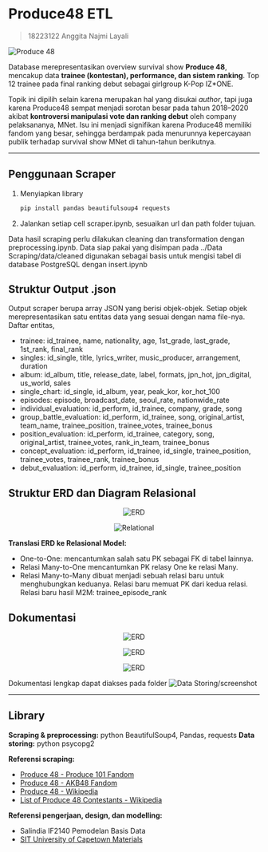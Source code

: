 # Produce48 ETL
> 18223122 Anggita Najmi Layali

![Produce 48](https://github.com/gitaa001/TUGAS_SELEKSI_1_18223122/blob/main/pd48.jpeg)

Database merepresentasikan overview survival show **Produce 48**, mencakup data **trainee (kontestan), performance, dan sistem ranking**. Top 12 trainee pada final ranking debut sebagai girlgroup K-Pop IZ*ONE. 

Topik ini dipilih selain karena merupakan hal yang disukai *author*, tapi juga karena Produce48 sempat menjadi sorotan besar pada tahun 2018–2020 akibat **kontroversi manipulasi vote dan ranking debut** oleh company pelaksananya, MNet. Isu ini menjadi signifikan karena Produce48 memiliki fandom yang besar, sehingga berdampak pada menurunnya kepercayaan publik terhadap survival show MNet di tahun-tahun berikutnya.

---

## Penggunaan Scraper
1. Menyiapkan library
    ```bash
    pip install pandas beautifulsoup4 requests
    ```
2. Jalankan setiap cell scraper.ipynb, sesuaikan url dan path folder tujuan.

Data hasil scraping perlu dilakukan cleaning dan transformation dengan preprocessing.ipynb. Data siap pakai yang disimpan pada ../Data Scraping/data/cleaned digunakan sebagai basis untuk mengisi tabel di database PostgreSQL dengan insert.ipynb

## Struktur Output .json
Output scraper berupa array JSON yang berisi objek-objek. Setiap objek merepresentasikan satu entitas data yang sesuai dengan nama file-nya. Daftar entitas,
- trainee: id_trainee, name, nationality, age, 1st_grade, last_grade, 1st_rank, final_rank
- singles: id_single, title, lyrics_writer, music_producer, arrangement, duration
- album: id_album, title, release_date, label, formats, jpn_hot, jpn_digital, us_world, sales
- single_chart: id_single, id_album, year, peak_kor, kor_hot_100
- episodes: episode, broadcast_date, seoul_rate, nationwide_rate
- individual_evaluation: id_perform, id_trainee, company, grade, song
- group_battle_evaluation: id_perform, id_trainee, song, original_artist, team_name, trainee_position, trainee_votes, trainee_bonus
- position_evaluation: id_perform, id_trainee, category, song, original_artist, trainee_votes, rank_in_team, trainee_bonus
- concept_evaluation: id_perform, id_trainee, id_single, trainee_position, trainee_votes, trainee_rank, trainee_bonus
- debut_evaluation: id_perform, id_trainee, id_single, trainee_position


## Struktur ERD dan Diagram Relasional
<p align="center">
    <img src="https://github.com/gitaa001/TUGAS_SELEKSI_1_18223122/blob/main/Data%20Storing/design/Seleksi_Basdat-REVISI%20ERD.png" alt="ERD" />
</p>

<p align="center">
    <img src="https://github.com/gitaa001/TUGAS_SELEKSI_1_18223122/blob/main/Data%20Storing/design/Seleksi_Basdat-Revisi%20Relasional%20Diagram.png" alt="Relational" />
</p>

**Translasi ERD ke Relasional Model:**
- One-to-One: mencantumkan salah satu PK sebagai FK di tabel lainnya.
- Relasi Many-to-One mencantumkan PK relasy One ke relasi Many.
- Relasi Many-to-Many dibuat menjadi sebuah relasi baru untuk menghubungkan keduanya. Relasi baru memuat PK dari kedua relasi.
  Relasi baru hasil M2M: trainee_episode_rank

## Dokumentasi
<p align="center">
    <img src="https://github.com/gitaa001/TUGAS_SELEKSI_1_18223122/blob/main/Data%20Storing/screenshot/00trainee.png" alt="ERD" />
</p>
<p align="center">
    <img src="https://github.com/gitaa001/TUGAS_SELEKSI_1_18223122/blob/main/Data%20Storing/screenshot/01singles.png" alt="ERD" />
</p>
<p align="center">
    <img src="https://github.com/gitaa001/TUGAS_SELEKSI_1_18223122/blob/main/Data%20Storing/screenshot/concept.png" alt="ERD" />
</p>

Dokumentasi lengkap dapat diakses pada folder ![Data Storing/screenshot](https://github.com/gitaa001/TUGAS_SELEKSI_1_18223122/tree/main/Data%20Storing/screenshot)

---

## Library
**Scraping & preprocessing:** python BeautifulSoup4, Pandas, requests
**Data storing:** python psycopg2

**Referensi scraping:**
- [Produce 48 - Produce 101 Fandom](https://produce101.fandom.com/wiki/Produce_48)
- [Produce 48 - AKB48 Fandom](https://akb48.fandom.com/wiki/Produce_48)
- [Produce 48 - Wikipedia](https://en.wikipedia.org/wiki/Produce_48)
- [List of Produce 48 Contestants - Wikipedia](https://en.wikipedia.org/wiki/List_of_Produce_48_contestants)

**Referensi pengerjaan, design, dan modelling:**
- Salindia IF2140 Pemodelan Basis Data
- [SIT University of Capetown Materials](https://www.cs.uct.ac.za/mit_notes/database/htmls/chp06.html)







